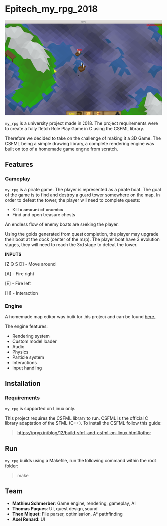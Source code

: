 # Epitech_my_rpg_2018

![my_rpg](https://github.com/Mathieu-Schmerber/Epitech_my_rpg_2018/blob/master/screenshots/Screenshot%20from%202023-01-15%2014-36-53.png)

`my_rpg` is a university project made in 2018.
The project requirements were to create a fully fletch Role Play Game in C using the CSFML library.

Therefore we decided to take on the challenge of making it a 3D Game.
The CSFML being a simple drawing library, a complete rendering engine was built on top of a homemade game engine from scratch.

## Features

### Gameplay

`my_rpg` is a pirate game. The player is represented as a pirate boat. The goal of the game is to find and destroy a guard tower somewhere on the map.
In order to defeat the tower, the player will need to complete quests:
- Kill x amount of enemies
- Find and open treasure chests

An endless flow of enemy boats are seeking the player.

Using the golds generated from quest completion, the player may upgrade their boat at the dock (center of the map).
The player boat have 3 evolution stages, they will need to reach the 3rd stage to defeat the tower.

**INPUTS**

[Z Q S D] - Move around

[A] - Fire right

[E] - Fire left

[H] - Interaction

### Engine

A homemade map editor was built for this project and can be found [here.](https://github.com/Theo-Miquet/my_world)

The engine features:
- Rendering system
- Custom model loader
- Audio
- Physics
- Particle system
- Interactions
- Input handling

## Installation

### Requirements

`my_rpg` is supported on Linux only.

This project requires the CSFML library to run.
CSFML is the official C library adaptation of the SFML (C++).
To install the CSFML follow this guide:
> https://pryp.in/blog/12/build-sfml-and-csfml-on-linux.html#other

## Run

`my_rpg` builds using a Makefile, run the following command within the root folder:
> make

## Team

- **Mathieu Schmerber**: Game engine, rendering, gameplay, AI
- **Thomas Paques**: UI, quest design, sound
- **Theo Miquet**: File parser, optimisation, A* pathfinding
- **Axel Renard**: UI
